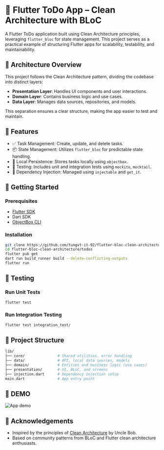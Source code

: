 # 📝 Flutter ToDo App – Clean Architecture with BLoC

A Flutter ToDo application built using Clean Architecture principles, leveraging `flutter_bloc` for state management. This project serves as a practical example of structuring Flutter apps for scalability, testability, and maintainability.

## 📐 Architecture Overview

This project follows the Clean Architecture pattern, dividing the codebase into distinct layers:

- **Presentation Layer**: Handles UI components and user interactions.
- **Domain Layer**: Contains business logic and use cases.
- **Data Layer**: Manages data sources, repositories, and models.

This separation ensures a clear structure, making the app easier to test and maintain.

## 🧰 Features

- ✅ Task Management: Create, update, and delete tasks.
- 📦 State Management: Utilizes `flutter_bloc` for predictable state handling.
- 💾 Local Persistence: Stores tasks locally using `objectbox`.
- 🧪 Testing: Includes unit and integration tests using `mockito`, `mocktail`.
- 🧩 Dependency Injection: Managed using `injectable` and `get_it`.

## 🚀 Getting Started

### Prerequisites

- [Flutter SDK](https://flutter.dev/docs/get-started/install)
- Dart SDK
- [ObjectBox CLI](https://docs.objectbox.io/getting-started/flutter)

### Installation

```bash
git clone https://github.com/tungvt-it-92/flutter-bloc-clean-architecture.git
cd flutter-bloc-clean-architecture/todos
flutter pub get
dart run build_runner build --delete-conflicting-outputs
flutter run
```
## 🧪 Testing

### Run Unit Tests

```bash
flutter test
```

### Run Integration Testing
```bash
flutter test integration_test/
```

## 📁 Project Structure

```bash
lib/
├── core/               # Shared utilities, error handling
├── data/               # API, local data sources, models
├── domain/             # Entities and business logic (use cases)
├── presentation/       # UI, BLoC, and screens
├── injection.dart      # Dependency injection setup
main.dart               # App entry point
```

## 🚀 DEMO
![App demo](demo.gif)

## 🙌 Acknowledgements
- Inspired by the principles of [Clean Architecture](https://8thlight.com/blog/uncle-bob/2012/08/13/the-clean-architecture.html) by Uncle Bob. <br>
- Based on community patterns from BLoC and Flutter clean architecture enthusiasts.

